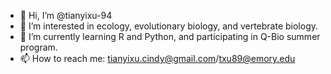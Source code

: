- 👋 Hi, I’m @tianyixu-94
- 👀 I’m interested in ecology, evolutionary biology, and vertebrate biology. 
- 🌱 I’m currently learning R and Python, and participating in Q-Bio summer program. 
- 📫 How to reach me: tianyixu.cindy@gmail.com/txu89@emory.edu

<!---
tianyixu-94/tianyixu-94 is a ✨ special ✨ repository because its `README.md` (this file) appears on your GitHub profile.
You can click the Preview link to take a look at your changes.
--->
